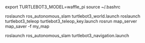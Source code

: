 export TURTLEBOT3_MODEL=waffle_pi
source ~/.bashrc

roslaunch ros_autonomous_slam turtlebot3_world.launch
roslaunch turtlebot3_teleop turtlebot3_teleop_key.launch
rosrun map_server map_saver -f my_map

roslaunch ros_autonomous_slam turtlebot3_navigation.launch
